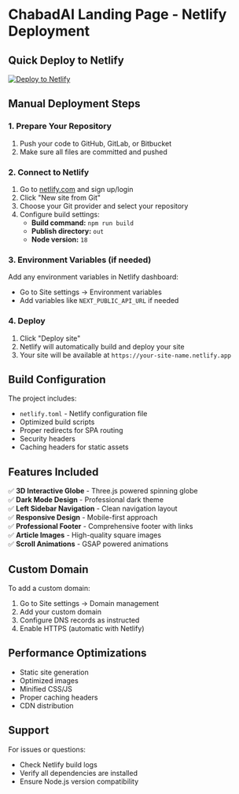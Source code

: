 # ChabadAI Landing Page - Netlify Deployment

## Quick Deploy to Netlify

[![Deploy to Netlify](https://www.netlify.com/img/deploy/button.svg)](https://app.netlify.com/start/deploy?repository=https://github.com/yourusername/chabadai-landing)

## Manual Deployment Steps

### 1. Prepare Your Repository
1. Push your code to GitHub, GitLab, or Bitbucket
2. Make sure all files are committed and pushed

### 2. Connect to Netlify
1. Go to [netlify.com](https://netlify.com) and sign up/login
2. Click "New site from Git"
3. Choose your Git provider and select your repository
4. Configure build settings:
   - **Build command:** `npm run build`
   - **Publish directory:** `out`
   - **Node version:** `18`

### 3. Environment Variables (if needed)
Add any environment variables in Netlify dashboard:
- Go to Site settings → Environment variables
- Add variables like `NEXT_PUBLIC_API_URL` if needed

### 4. Deploy
1. Click "Deploy site"
2. Netlify will automatically build and deploy your site
3. Your site will be available at `https://your-site-name.netlify.app`

## Build Configuration

The project includes:
- `netlify.toml` - Netlify configuration file
- Optimized build scripts
- Proper redirects for SPA routing
- Security headers
- Caching headers for static assets

## Features Included

✅ **3D Interactive Globe** - Three.js powered spinning globe  
✅ **Dark Mode Design** - Professional dark theme  
✅ **Left Sidebar Navigation** - Clean navigation layout  
✅ **Responsive Design** - Mobile-first approach  
✅ **Professional Footer** - Comprehensive footer with links  
✅ **Article Images** - High-quality square images  
✅ **Scroll Animations** - GSAP powered animations  

## Custom Domain

To add a custom domain:
1. Go to Site settings → Domain management
2. Add your custom domain
3. Configure DNS records as instructed
4. Enable HTTPS (automatic with Netlify)

## Performance Optimizations

- Static site generation
- Optimized images
- Minified CSS/JS
- Proper caching headers
- CDN distribution

## Support

For issues or questions:
- Check Netlify build logs
- Verify all dependencies are installed
- Ensure Node.js version compatibility
